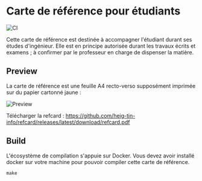 # Carte de référence pour étudiants

![CI](https://github.com/heig-tin-info/refcard/actions/workflows/ci.yml/badge.svg?branch=main)

Cette carte de référence est destinée à accompagner l'étudiant durant ses études d'ingénieur. Elle est en principe autorisée durant les travaux écrits et examens ; à confirmer par le professeur en charge de dispenser la matière.

## Preview

La carte de référence est une feuille A4 recto-verso supposément imprimée sur du papier cartonné jaune :

![Preview](https://github.com/heig-tin-info/refcard/releases/latest/download/preview.png)

Télécharger la refcard :
https://github.com/heig-tin-info/refcard/releases/latest/download/refcard.pdf

## Build

L'écosystème de compilation s'appuie sur Docker. Vous devez avoir installé docker sur votre machine pour pouvoir compiler cette carte de référence.

```
make
```
